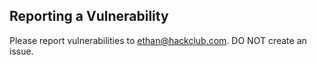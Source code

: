 ## Reporting a Vulnerability

Please report vulnerabilities to ethan@hackclub.com. DO NOT create an issue.
